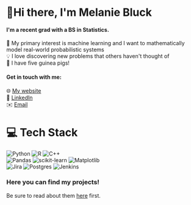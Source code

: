 # 💫Hi there, I'm Melanie Bluck
#### I'm a recent grad with a BS in Statistics.
:game_die: My primary interest is machine learning and I want to mathematically model real-world probabilistic systems <br>
💡 I love discovering new problems that others haven't thought of <br>
:carrot: I have five guinea pigs! 
#### Get in touch with me: <br>
:globe_with_meridians: [My website](https://www.mywebsite.com)  <br>
:briefcase: [LinkedIn](https://www.linkedin.com) <br>
:envelope: [Email](https://www.myemail.com)  <br>

# 💻 Tech Stack
![Python](https://img.shields.io/badge/python-3670A0?style=for-the-badge&logo=python&logoColor=ffdd54) ![R](https://img.shields.io/badge/r-%23276DC3.svg?style=for-the-badge&logo=r&logoColor=white) ![C++](https://img.shields.io/badge/c++-%2300599C.svg?style=for-the-badge&logo=c%2B%2B&logoColor=white) <br>
![Pandas](https://img.shields.io/badge/pandas-%23150458.svg?style=for-the-badge&logo=pandas&logoColor=white) ![scikit-learn](https://img.shields.io/badge/scikit--learn-%23F7931E.svg?style=for-the-badge&logo=scikit-learn&logoColor=white) ![Matplotlib](https://img.shields.io/badge/Matplotlib-%23ffffff.svg?style=for-the-badge&logo=Matplotlib&logoColor=black) <br>
![Jira](https://img.shields.io/badge/jira-%230A0FFF.svg?style=for-the-badge&logo=jira&logoColor=white) ![Postgres](https://img.shields.io/badge/postgres-%23316192.svg?style=for-the-badge&logo=postgresql&logoColor=white) ![Jenkins](https://img.shields.io/badge/jenkins-%232C5263.svg?style=for-the-badge&logo=jenkins&logoColor=white)

### Here you can find my projects! 
Be sure to read about them [here](https://medium.com/@mbluck) first.
